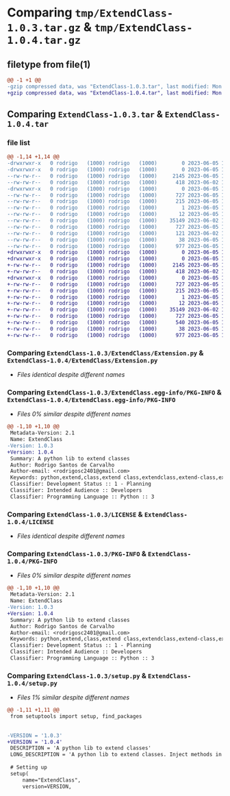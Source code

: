 # Comparing `tmp/ExtendClass-1.0.3.tar.gz` & `tmp/ExtendClass-1.0.4.tar.gz`

## filetype from file(1)

```diff
@@ -1 +1 @@
-gzip compressed data, was "ExtendClass-1.0.3.tar", last modified: Mon Jun  5 12:18:44 2023, max compression
+gzip compressed data, was "ExtendClass-1.0.4.tar", last modified: Mon Jun  5 12:28:02 2023, max compression
```

## Comparing `ExtendClass-1.0.3.tar` & `ExtendClass-1.0.4.tar`

### file list

```diff
@@ -1,14 +1,14 @@
-drwxrwxr-x   0 rodrigo   (1000) rodrigo   (1000)        0 2023-06-05 12:18:44.490335 ExtendClass-1.0.3/
-drwxrwxr-x   0 rodrigo   (1000) rodrigo   (1000)        0 2023-06-05 12:18:44.490335 ExtendClass-1.0.3/ExtendClass/
--rw-rw-r--   0 rodrigo   (1000) rodrigo   (1000)     2145 2023-06-05 12:18:35.000000 ExtendClass-1.0.3/ExtendClass/Extension.py
--rw-rw-r--   0 rodrigo   (1000) rodrigo   (1000)      418 2023-06-02 14:33:22.000000 ExtendClass-1.0.3/ExtendClass/__init__.py
-drwxrwxr-x   0 rodrigo   (1000) rodrigo   (1000)        0 2023-06-05 12:18:44.490335 ExtendClass-1.0.3/ExtendClass.egg-info/
--rw-rw-r--   0 rodrigo   (1000) rodrigo   (1000)      727 2023-06-05 12:18:44.000000 ExtendClass-1.0.3/ExtendClass.egg-info/PKG-INFO
--rw-rw-r--   0 rodrigo   (1000) rodrigo   (1000)      215 2023-06-05 12:18:44.000000 ExtendClass-1.0.3/ExtendClass.egg-info/SOURCES.txt
--rw-rw-r--   0 rodrigo   (1000) rodrigo   (1000)        1 2023-06-05 12:18:44.000000 ExtendClass-1.0.3/ExtendClass.egg-info/dependency_links.txt
--rw-rw-r--   0 rodrigo   (1000) rodrigo   (1000)       12 2023-06-05 12:18:44.000000 ExtendClass-1.0.3/ExtendClass.egg-info/top_level.txt
--rw-rw-r--   0 rodrigo   (1000) rodrigo   (1000)    35149 2023-06-02 14:05:22.000000 ExtendClass-1.0.3/LICENSE
--rw-rw-r--   0 rodrigo   (1000) rodrigo   (1000)      727 2023-06-05 12:18:44.490335 ExtendClass-1.0.3/PKG-INFO
--rw-rw-r--   0 rodrigo   (1000) rodrigo   (1000)      121 2023-06-02 14:05:22.000000 ExtendClass-1.0.3/README.md
--rw-rw-r--   0 rodrigo   (1000) rodrigo   (1000)       38 2023-06-05 12:18:44.490335 ExtendClass-1.0.3/setup.cfg
--rw-rw-r--   0 rodrigo   (1000) rodrigo   (1000)      977 2023-06-05 11:55:45.000000 ExtendClass-1.0.3/setup.py
+drwxrwxr-x   0 rodrigo   (1000) rodrigo   (1000)        0 2023-06-05 12:28:02.904117 ExtendClass-1.0.4/
+drwxrwxr-x   0 rodrigo   (1000) rodrigo   (1000)        0 2023-06-05 12:28:02.904117 ExtendClass-1.0.4/ExtendClass/
+-rw-rw-r--   0 rodrigo   (1000) rodrigo   (1000)     2145 2023-06-05 12:27:46.000000 ExtendClass-1.0.4/ExtendClass/Extension.py
+-rw-rw-r--   0 rodrigo   (1000) rodrigo   (1000)      418 2023-06-02 14:33:22.000000 ExtendClass-1.0.4/ExtendClass/__init__.py
+drwxrwxr-x   0 rodrigo   (1000) rodrigo   (1000)        0 2023-06-05 12:28:02.904117 ExtendClass-1.0.4/ExtendClass.egg-info/
+-rw-rw-r--   0 rodrigo   (1000) rodrigo   (1000)      727 2023-06-05 12:28:02.000000 ExtendClass-1.0.4/ExtendClass.egg-info/PKG-INFO
+-rw-rw-r--   0 rodrigo   (1000) rodrigo   (1000)      215 2023-06-05 12:28:02.000000 ExtendClass-1.0.4/ExtendClass.egg-info/SOURCES.txt
+-rw-rw-r--   0 rodrigo   (1000) rodrigo   (1000)        1 2023-06-05 12:28:02.000000 ExtendClass-1.0.4/ExtendClass.egg-info/dependency_links.txt
+-rw-rw-r--   0 rodrigo   (1000) rodrigo   (1000)       12 2023-06-05 12:28:02.000000 ExtendClass-1.0.4/ExtendClass.egg-info/top_level.txt
+-rw-rw-r--   0 rodrigo   (1000) rodrigo   (1000)    35149 2023-06-02 14:05:22.000000 ExtendClass-1.0.4/LICENSE
+-rw-rw-r--   0 rodrigo   (1000) rodrigo   (1000)      727 2023-06-05 12:28:02.904117 ExtendClass-1.0.4/PKG-INFO
+-rw-rw-r--   0 rodrigo   (1000) rodrigo   (1000)      540 2023-06-05 12:21:38.000000 ExtendClass-1.0.4/README.md
+-rw-rw-r--   0 rodrigo   (1000) rodrigo   (1000)       38 2023-06-05 12:28:02.908117 ExtendClass-1.0.4/setup.cfg
+-rw-rw-r--   0 rodrigo   (1000) rodrigo   (1000)      977 2023-06-05 12:23:14.000000 ExtendClass-1.0.4/setup.py
```

### Comparing `ExtendClass-1.0.3/ExtendClass/Extension.py` & `ExtendClass-1.0.4/ExtendClass/Extension.py`

 * *Files identical despite different names*

### Comparing `ExtendClass-1.0.3/ExtendClass.egg-info/PKG-INFO` & `ExtendClass-1.0.4/ExtendClass.egg-info/PKG-INFO`

 * *Files 0% similar despite different names*

```diff
@@ -1,10 +1,10 @@
 Metadata-Version: 2.1
 Name: ExtendClass
-Version: 1.0.3
+Version: 1.0.4
 Summary: A python lib to extend classes
 Author: Rodrigo Santos de Carvalho
 Author-email: <rodrigosc2401@gmail.com>
 Keywords: python,extend,class,extend class,extendclass,extend-class,extend_class,extendclass
 Classifier: Development Status :: 1 - Planning
 Classifier: Intended Audience :: Developers
 Classifier: Programming Language :: Python :: 3
```

### Comparing `ExtendClass-1.0.3/LICENSE` & `ExtendClass-1.0.4/LICENSE`

 * *Files identical despite different names*

### Comparing `ExtendClass-1.0.3/PKG-INFO` & `ExtendClass-1.0.4/PKG-INFO`

 * *Files 0% similar despite different names*

```diff
@@ -1,10 +1,10 @@
 Metadata-Version: 2.1
 Name: ExtendClass
-Version: 1.0.3
+Version: 1.0.4
 Summary: A python lib to extend classes
 Author: Rodrigo Santos de Carvalho
 Author-email: <rodrigosc2401@gmail.com>
 Keywords: python,extend,class,extend class,extendclass,extend-class,extend_class,extendclass
 Classifier: Development Status :: 1 - Planning
 Classifier: Intended Audience :: Developers
 Classifier: Programming Language :: Python :: 3
```

### Comparing `ExtendClass-1.0.3/setup.py` & `ExtendClass-1.0.4/setup.py`

 * *Files 1% similar despite different names*

```diff
@@ -1,11 +1,11 @@
 from setuptools import setup, find_packages
 
 
-VERSION = '1.0.3'
+VERSION = '1.0.4'
 DESCRIPTION = 'A python lib to extend classes'
 LONG_DESCRIPTION = 'A python lib to extend classes. Inject methods in a class without inheritance. It access protected methods and attributes.'
 
 # Setting up
 setup(
     name="ExtendClass",
     version=VERSION,
```

